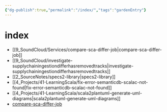 ```yaml
---
{"dg-publish":true,"permalink":"/index/","tags":"gardenEntry"}
---
```





# index

- [[9_SoundCloud/Services/compare-sca-differ-job\|compare-sca-differ-job]]
- [[9_SoundCloud/investigate-supplychainingestiondifferhasremovedtracks\|investigate-supplychainingestiondifferhasremovedtracks]]
- [[2_SourceNotes/specs2-library\|specs2-library]]
- [[4_Projects/41-LearningScala/fix-error-semanticdb-scalac-not-found\|fix-error-semanticdb-scalac-not-found]]
- [[4_Projects/41-LearningScala/scala2plantuml-generate-uml-diagrams\|scala2plantuml-generate-uml-diagrams]]
- [compare-sca-differ-job](compare-sca-differ-job.md)